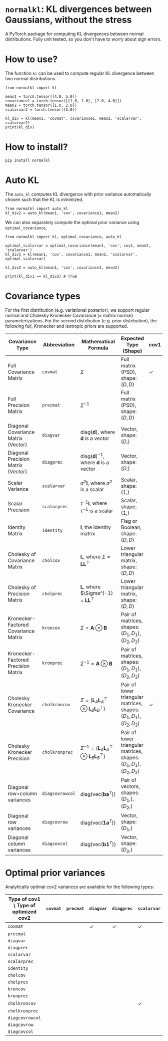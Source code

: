 # `normalkl`: KL divergences between Gaussians, without the stress

A PyTorch package for computing KL divergences between normal distributions. Fully unit tested, so you don't have to worry about sign errors.

# How to use?

The function `kl` can be used to compute regular KL divergence between two normal distributions.

```
from normalkl import kl

mean1 = torch.tensor([4.0, 5.0])
covariance1 = torch.tensor([[1.0, 1.0], [2.0, 4.0]])
mean2 = torch.tensor([1.0, 2.0])
scalarvar2 = torch.tensor([3.0])

kl_div = kl(mean1, 'covmat', covariance1, mean2, 'scalarvar', scalarvar2)
print(kl_div)
```

# How to install?

```
pip install normalkl
```

# Auto KL

The `auto_kl` computes KL divergence with prior variance automatically chosen such that the KL is minimized.

```
from normalkl import auto_kl
kl_div2 = auto_kl(mean1, 'cov', covariance1, mean2)
```

We can also separately compute the optimal prior variance using `optimal_covariance`,

```
from normalkl import kl, optimal_covariance, auto_kl

optimal_scalarvar = optimal_covariance(mean1, 'cov', cov1, mean2, 'scalarvar')
kl_div1 = kl(mean1, 'cov', covariance1, mean2, 'scalarvar', optimal_scalarvar)

kl_div2 = auto_kl(mean1, 'cov', covariance1, mean2)

print(kl_div1 == kl_div2) # True

```

# Covariance types

For the first distribution (e.g. variational posterior), we support regular normal and Cholesky Kronecker Covariance (= matrix normal) parameterizations.
For the second distribution (e.g. prior distribution), the following full, Kronecker and isotropic priors are supported.

| Covariance Type                        | Abbreviation     | Mathematical Formula                            | Expected Type (Shape)            | cov1 | cov2 |
|----------------------------------------|------------------|------------------------------------------------|----------------------------------|------|------|
| Full Covariance Matrix                 | `covmat`         | $\Sigma$                                       | Full matrix (PSD), shape: $(D, D)$ |  ✓   | ✓    |
| Full Precision Matrix                  | `precmat`        | $\Sigma^{-1}$                                  | Full matrix (PSD), shape: $(D, D)$ |     | ✓    |
| Diagonal Covariance Matrix (Vector)    | `diagvar`        | $\text{diag}(\mathbf{d})$, where $\mathbf{d}$ is a vector | Vector, shape: $(D,)$             |   | ✓    |
| Diagonal Precision Matrix (Vector)     | `diagprec`       | $\text{diag}(\mathbf{d})^{-1}$, where $\mathbf{d}$ is a vector | Vector, shape: $(D,)$             |     | ✓    |
| Scalar Variance                        | `scalarvar`      | $\sigma^2 \mathbf{I}$, where $\sigma^2$ is a scalar | Scalar, shape: $(1,)$             |     | ✓    |
| Scalar Precision                       | `scalarprec`     | $\tau^{-1} \mathbf{I}$, where $\tau^{-1}$ is a scalar | Scalar, shape: $(1,)$             |     | ✓    |
| Identity Matrix                        | `identity`       | $\mathbf{I}$, the identity matrix              | Flag or Boolean, shape: $(D, D)$  |     | ✓    |
| Cholesky of Covariance Matrix          | `cholcov`        | $\mathbf{L}$, where $\Sigma = \mathbf{L}\mathbf{L}^\top$ | Lower triangular matrix, shape: $(D, D)$ |     | ✓    |
| Cholesky of Precision Matrix           | `cholprec`       | $\mathbf{L}$, where $\Sigma^{-1} = $\mathbf{L}\mathbf{L}^\top$ | Lower triangular matrix, shape: $(D, D)$ |     | ✓    |
| Kronecker-Factored Covariance Matrix   | `kroncov`        | $\Sigma = \mathbf{A} \otimes \mathbf{B}$       | Pair of matrices, shapes: $(D_1, D_1)$, $(D_2, D_2)$ |     | ✓    |
| Kronecker-Factored Precision Matrix    | `kronprec`       | $\Sigma^{-1} = \mathbf{A} \otimes \mathbf{B}$  | Pair of matrices, shapes: $(D_1, D_1)$, $(D_2, D_2)$ |     | ✓    |
| Cholesky Kronecker Covariance       | `cholkroncov`    | $\Sigma = (\mathbf{L}_A \mathbf{L}_A^\top \otimes \mathbf{L}_B \mathbf{L}_B^\top)$ | Pair of lower triangular matrices, shapes: $(D_1, D_1)$, $(D_2, D_2)$ | ✓    | ✓    |
| Cholesky Kronecker Precision        | `cholkronprec`   | $\Sigma^{-1} = (\mathbf{L}_A \mathbf{L}_A^\top \otimes \mathbf{L}_B \mathbf{L}_B^\top)$ | Pair of lower triangular matrices, shapes: $(D_1, D_1)$, $(D_2, D_2)$ |     | ✓    |
| Diagonal row+column variances           | `diagcovrowcol`  | $\text{diag}(\text{vec}(\mathbf{b} \mathbf{a}^T))$ | Pair of vectors, shapes: $(D_1,)$, $(D_2,)$             |     | ✓    |
| Diagonal row variances                  | `diagcovrow`     | $\text{diag}(\text{vec}(\mathbf{1} \mathbf{a}^T))$ | Vector, shape: $(D_1,)$             |     | ✓    |
| Diagonal column variances               | `diagcovcol`     | $\text{diag}(\text{vec}(\mathbf{b} \mathbf{1}^T))$ | Vector, shape: $(D_2,)$             |     | ✓    |

# Optimal prior variances

Analytically optimal cov2 variances are available for the following types:

| Type of cov1 \ Type of optimized cov2 | `covmat` | `precmat` | `diagvar` | `diagprec` | `scalarvar` | `scalarprec` | `identity` | `cholcov` | `cholprec` | `kroncov` | `kronprec` | `cholkroncov` | `cholkronprec` | `diagcovrowcol` | `diagcovrow` | `diagcovcol` |
|---------------------------|----------|-----------|-----------|------------|-------------|--------------|------------|-----------|------------|-----------|------------|---------------|----------------|-----------------|--------------|--------------|
| `covmat`                  |          |           |    ✓      |      ✓     |      ✓      |    ✓         |            |           |            |           |            |               |                |                 |              |              |
| `precmat`                 |          |           |           |            |             |              |            |           |            |           |            |               |                |                 |              |              |
| `diagvar`                 |          |           |           |            |             |              |            |           |            |           |            |               |                |                 |              |              |
| `diagprec`                |          |           |           |            |             |              |            |           |            |           |            |               |                |                 |              |              |
| `scalarvar`               |          |           |           |            |             |              |            |           |            |           |            |               |                |                 |              |              |
| `scalarprec`              |          |           |           |            |             |              |            |           |            |           |            |               |                |                 |              |              |
| `identity`                |          |           |           |            |             |              |            |           |            |           |            |               |                |                 |              |              |
| `cholcov`                 |          |           |           |            |             |              |            |           |            |           |            |               |                |                 |              |              |
| `cholprec`                |          |           |           |            |             |              |            |           |            |           |            |               |                |                 |              |              |
| `kroncov`                 |          |           |           |            |             |              |            |           |            |           |            |               |                |                 |              |              |
| `kronprec`                |          |           |           |            |             |              |            |           |            |           |            |               |                |                 |              |              |
| `cholkroncov`             |          |           |           |            |      ✓       |     ✓         |            |           |            |           |            |               |                |                 |              |              |
| `cholkronprec`            |          |           |           |            |             |              |            |           |            |           |            |               |                |                 |              |              |
| `diagcovrowcol`           |          |           |           |            |             |              |            |           |            |           |            |               |                |                 |              |              |
| `diagcovrow`              |          |           |           |            |             |              |            |           |            |           |            |               |                |                 |              |              |
| `diagcovcol`              |          |           |           |            |             |              |            |           |            |           |            |               |                |                 |              |              |

